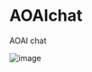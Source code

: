 # AOAIchat
AOAI chat


![image](https://github.com/user-attachments/assets/98d9175b-54be-48a2-a8ff-66a296897bfb)
